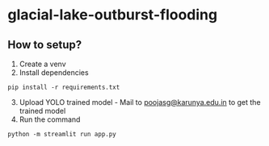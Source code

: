 # glacial-lake-outburst-flooding

## How to setup?
1. Create a venv
2. Install dependencies
```
pip install -r requirements.txt
```
3. Upload YOLO trained model - Mail to poojasg@karunya.edu.in to get the trained model
4. Run the command
```
python -m streamlit run app.py
```
